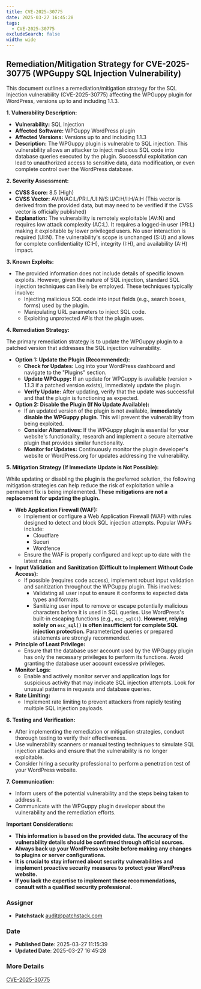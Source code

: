 ```yaml
---
title: CVE-2025-30775
date: 2025-03-27 16:45:28
tags:
  - CVE-2025-30775
excludeSearch: false
width: wide
---
```


## Remediation/Mitigation Strategy for CVE-2025-30775 (WPGuppy SQL Injection Vulnerability)

This document outlines a remediation/mitigation strategy for the SQL Injection vulnerability (CVE-2025-30775) affecting the WPGuppy plugin for WordPress, versions up to and including 1.1.3.

**1. Vulnerability Description:**

* **Vulnerability:** SQL Injection
* **Affected Software:** WPGuppy WordPress plugin
* **Affected Versions:** Versions up to and including 1.1.3
* **Description:** The WPGuppy plugin is vulnerable to SQL injection. This vulnerability allows an attacker to inject malicious SQL code into database queries executed by the plugin.  Successful exploitation can lead to unauthorized access to sensitive data, data modification, or even complete control over the WordPress database.

**2. Severity Assessment:**

* **CVSS Score:** 8.5 (High)
* **CVSS Vector:** AV:N/AC:L/PR:L/UI:N/S:U/C:H/I:H/A:H  (This vector is derived from the provided data, but may need to be verified if the CVSS vector is officially published)
* **Explanation:** The vulnerability is remotely exploitable (AV:N) and requires low attack complexity (AC:L). It requires a logged-in user (PR:L) making it exploitable by lower privileged users. No user interaction is required (UI:N).  The vulnerability's scope is unchanged (S:U) and allows for complete confidentiality (C:H), integrity (I:H), and availability (A:H) impact.

**3. Known Exploits:**

*  The provided information does not include details of specific known exploits.  However, given the nature of SQL injection, standard SQL injection techniques can likely be employed.  These techniques typically involve:
    *   Injecting malicious SQL code into input fields (e.g., search boxes, forms) used by the plugin.
    *   Manipulating URL parameters to inject SQL code.
    *   Exploiting unprotected APIs that the plugin uses.

**4. Remediation Strategy:**

The primary remediation strategy is to update the WPGuppy plugin to a patched version that addresses the SQL injection vulnerability.

*   **Option 1: Update the Plugin (Recommended):**
    *   **Check for Updates:**  Log into your WordPress dashboard and navigate to the "Plugins" section.
    *   **Update WPGuppy:** If an update for WPGuppy is available (version > 1.1.3 if a patched version exists), immediately update the plugin.
    *   **Verify Update:** After updating, verify that the update was successful and that the plugin is functioning as expected.
*   **Option 2:  Disable the Plugin (If No Update Available):**
    *   If an updated version of the plugin is not available, **immediately disable the WPGuppy plugin**. This will prevent the vulnerability from being exploited.
    *   **Consider Alternatives:** If the WPGuppy plugin is essential for your website's functionality, research and implement a secure alternative plugin that provides similar functionality.
    *   **Monitor for Updates:**  Continuously monitor the plugin developer's website or WordPress.org for updates addressing the vulnerability.

**5. Mitigation Strategy (If Immediate Update is Not Possible):**

While updating or disabling the plugin is the preferred solution, the following mitigation strategies can help reduce the risk of exploitation while a permanent fix is being implemented. **These mitigations are not a replacement for updating the plugin.**

*   **Web Application Firewall (WAF):**
    *   Implement or configure a Web Application Firewall (WAF) with rules designed to detect and block SQL injection attempts.  Popular WAFs include:
        *   Cloudflare
        *   Sucuri
        *   Wordfence
    *   Ensure the WAF is properly configured and kept up to date with the latest rules.
*   **Input Validation and Sanitization (Difficult to Implement Without Code Access):**
    *   If possible (requires code access), implement robust input validation and sanitization throughout the WPGuppy plugin. This involves:
        *   Validating all user input to ensure it conforms to expected data types and formats.
        *   Sanitizing user input to remove or escape potentially malicious characters before it is used in SQL queries.  Use WordPress's built-in escaping functions (e.g., `esc_sql()`). **However, relying solely on `esc_sql()` is often insufficient for complete SQL injection protection.**  Parameterized queries or prepared statements are strongly recommended.
*   **Principle of Least Privilege:**
    *   Ensure that the database user account used by the WPGuppy plugin has only the necessary privileges to perform its functions.  Avoid granting the database user account excessive privileges.
*   **Monitor Logs:**
    *   Enable and actively monitor server and application logs for suspicious activity that may indicate SQL injection attempts.  Look for unusual patterns in requests and database queries.
*   **Rate Limiting:**
    *   Implement rate limiting to prevent attackers from rapidly testing multiple SQL injection payloads.

**6. Testing and Verification:**

*   After implementing the remediation or mitigation strategies, conduct thorough testing to verify their effectiveness.
*   Use vulnerability scanners or manual testing techniques to simulate SQL injection attacks and ensure that the vulnerability is no longer exploitable.
*   Consider hiring a security professional to perform a penetration test of your WordPress website.

**7. Communication:**

*   Inform users of the potential vulnerability and the steps being taken to address it.
*   Communicate with the WPGuppy plugin developer about the vulnerability and the remediation efforts.

**Important Considerations:**

*   **This information is based on the provided data. The accuracy of the vulnerability details should be confirmed through official sources.**
*   **Always back up your WordPress website before making any changes to plugins or server configurations.**
*   **It is crucial to stay informed about security vulnerabilities and implement proactive security measures to protect your WordPress website.**
*   **If you lack the expertise to implement these recommendations, consult with a qualified security professional.**

### Assigner
- **Patchstack** <audit@patchstack.com>

### Date
- **Published Date**: 2025-03-27 11:15:39
- **Updated Date**: 2025-03-27 16:45:28

### More Details
[CVE-2025-30775](https://www.cvedetails.com/cve/CVE-2025-30775)